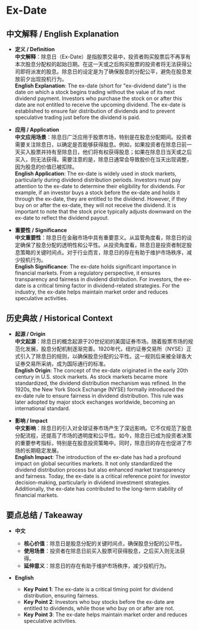 # Ex-Date

## 中文解释 / English Explanation

* **定义 / Definition**  
  **中文解释**：除息日（Ex-Date）是指股票交易中，投资者购买股票后不再享有本次股息分配权的起始日期。在这一天或之后购买股票的投资者将无法获得公司即将派发的股息。除息日的设定是为了确保股息的分配公平，避免在股息发放前夕出现投机行为。  
  **English Explanation**: The ex-date (short for "ex-dividend date") is the date on which a stock begins trading without the value of its next dividend payment. Investors who purchase the stock on or after this date are not entitled to receive the upcoming dividend. The ex-date is established to ensure fair distribution of dividends and to prevent speculative trading just before the dividend is paid.

* **应用 / Application**  
  **中文应用场景**：除息日广泛应用于股票市场，特别是在股息分配期间。投资者需要关注除息日，以确定是否能够获得股息。例如，如果投资者在除息日前一天买入股票并持有至除息日，他们将有权获得股息；如果在除息日当天或之后买入，则无法获得。需要注意的是，除息日通常会导致股价在当天出现调整，因为股息的价值已被扣除。  
  **English Application**: The ex-date is widely used in stock markets, particularly during dividend distribution periods. Investors must pay attention to the ex-date to determine their eligibility for dividends. For example, if an investor buys a stock before the ex-date and holds it through the ex-date, they are entitled to the dividend. However, if they buy on or after the ex-date, they will not receive the dividend. It is important to note that the stock price typically adjusts downward on the ex-date to reflect the dividend payout.

* **重要性 / Significance**  
  **中文重要性**：除息日在金融市场中具有重要意义。从监管角度看，除息日的设定确保了股息分配的透明性和公平性。从投资角度看，除息日是投资者制定股息策略的关键时间点。对于行业而言，除息日的存在有助于维护市场秩序，减少投机行为。  
  **English Significance**: The ex-date holds significant importance in financial markets. From a regulatory perspective, it ensures transparency and fairness in dividend distribution. For investors, the ex-date is a critical timing factor in dividend-related strategies. For the industry, the ex-date helps maintain market order and reduces speculative activities.

## 历史典故 / Historical Context

* **起源 / Origin**  
  **中文起源**：除息日的概念起源于20世纪初的美国证券市场。随着股票市场的规范化发展，股息分配机制逐渐完善。1920年代，纽约证券交易所（NYSE）正式引入了除息日的规则，以确保股息分配的公平性。这一规则后来被全球各大证券交易所采纳，成为国际通行的标准。  
  **English Origin**: The concept of the ex-date originated in the early 20th century in U.S. stock markets. As stock markets became more standardized, the dividend distribution mechanism was refined. In the 1920s, the New York Stock Exchange (NYSE) formally introduced the ex-date rule to ensure fairness in dividend distribution. This rule was later adopted by major stock exchanges worldwide, becoming an international standard.

* **影响 / Impact**  
  **中文影响**：除息日的引入对全球证券市场产生了深远影响。它不仅规范了股息分配流程，还提高了市场的透明度和公平性。如今，除息日已成为投资者决策的重要参考指标，特别是在股息投资策略中。同时，除息日的存在也促进了市场的长期稳定发展。  
  **English Impact**: The introduction of the ex-date has had a profound impact on global securities markets. It not only standardized the dividend distribution process but also enhanced market transparency and fairness. Today, the ex-date is a critical reference point for investor decision-making, particularly in dividend investment strategies. Additionally, the ex-date has contributed to the long-term stability of financial markets.

## 要点总结 / Takeaway

* **中文**  
  - **核心价值**：除息日是股息分配的关键时间点，确保股息分配的公平性。  
  - **使用场景**：投资者在除息日前买入股票可获得股息，之后买入则无法获得。  
  - **延伸意义**：除息日的存在有助于维护市场秩序，减少投机行为。

* **English**  
  - **Key Point 1**: The ex-date is a critical timing point for dividend distribution, ensuring fairness.  
  - **Key Point 2**: Investors who buy stocks before the ex-date are entitled to dividends, while those who buy on or after are not.  
  - **Key Point 3**: The ex-date helps maintain market order and reduces speculative activities.